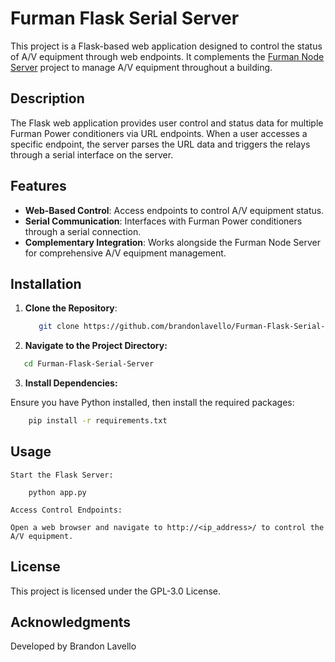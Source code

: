 # Furman Flask Serial Server

This project is a Flask-based web application designed to control the status of A/V equipment through web endpoints. It complements the [Furman Node Server](https://github.com/brandonlavello/Furman-Node-Server) project to manage A/V equipment throughout a building.

## Description

The Flask web application provides user control and status data for multiple Furman Power conditioners via URL endpoints. When a user accesses a specific endpoint, the server parses the URL data and triggers the relays through a serial interface on the server.

## Features

- **Web-Based Control**: Access endpoints to control A/V equipment status.
- **Serial Communication**: Interfaces with Furman Power conditioners through a serial connection.
- **Complementary Integration**: Works alongside the Furman Node Server for comprehensive A/V equipment management.

## Installation

1. **Clone the Repository**:

   ```bash
      git clone https://github.com/brandonlavello/Furman-Flask-Serial-Server.git
   ```

2. **Navigate to the Project Directory:**

```bash
   cd Furman-Flask-Serial-Server
```

3. **Install Dependencies:**

Ensure you have Python installed, then install the required packages:

```bash
    pip install -r requirements.txt
```

## Usage

    Start the Flask Server:
```
    python app.py
```
    Access Control Endpoints:

    Open a web browser and navigate to http://<ip_address>/ to control the A/V equipment.

## License

This project is licensed under the GPL-3.0 License.

## Acknowledgments

Developed by Brandon Lavello
